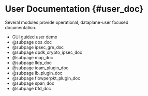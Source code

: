 User Documentation    {#user_doc}
==================

Several modules provide operational, dataplane-user focused documentation.

- [GUI guided user demo](https://wiki.fd.io/view/VPP_Sandbox/vpp-userdemo)
- @subpage qos_doc
- @subpage ipsec_gre_doc
- @subpage dpdk_crypto_ipsec_doc
- @subpage map_doc
- @subpage lldp_doc
- @subpage ioam_plugin_doc
- @subpage lb_plugin_doc
- @subpage flowperpkt_plugin_doc
- @subpage span_doc
- @subpage bfd_doc
